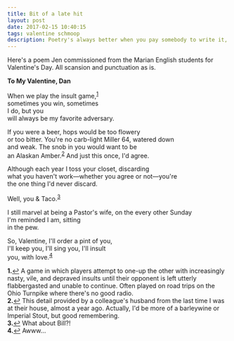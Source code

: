 ```yaml
---
title: Bit of a late hit
layout: post
date: 2017-02-15 10:40:15
tags: valentine schmoop
description: Poetry's always better when you pay somebody to write it, yes?
---
```

Here's a poem Jen commissioned from the Marian English students for Valentine's Day. All scansion and punctuation as is.

**To My Valentine, Dan**

When we play the insult game,<sup id="a1">[1](#fn1)</sup><br />
sometimes you win, sometimes<br />
I do, but you<br />
will always be my favorite adversary.

If you were a beer, hops would be too flowery<br />
or too bitter. You're no carb-light Miller 64, watered down<br />
and weak. The snob in you would want to be<br />
an Alaskan Amber.<sup id="a2">[2](#fn2)</sup> And just this once, I'd agree.

Although each year I toss your closet, discarding<br />
what you haven't work&mdash;whether you agree or not&mdash;you're<br />
the one thing I'd never discard.

Well, you & Taco.<sup id="a3">[3](#fn3)</sup>

I still marvel at being a Pastor's wife, on the every other Sunday<br />
I'm reminded I am, sitting<br />
in the pew.

So, Valentine, I'll order a pint of you,<br />
I'll keep you, I'll sing you, I'll insult<br />
you, with love.<sup id="a4">[4](#fn4)</sup>

<b id="fn1">1.</b>[↩](#a1) A game in which players attempt to one-up the other with increasingly nasty, vile, and depraved insults until their opponent is left utterly flabbergasted and unable to continue. Often played on road trips on the Ohio Turnpike where there's no good radio.<br />
<b id="fn2">2.</b>[↩](#a2) This detail provided by a colleague's husband from the last time I was at their house, almost a year ago. Actually, I'd be more of a barleywine or Imperial Stout, but good remembering.<br />
<b id="fn3">3.</b>[↩](#a3) What about Bill?!<br />
<b id="fn4">4.</b>[↩](#a4) Awww...
